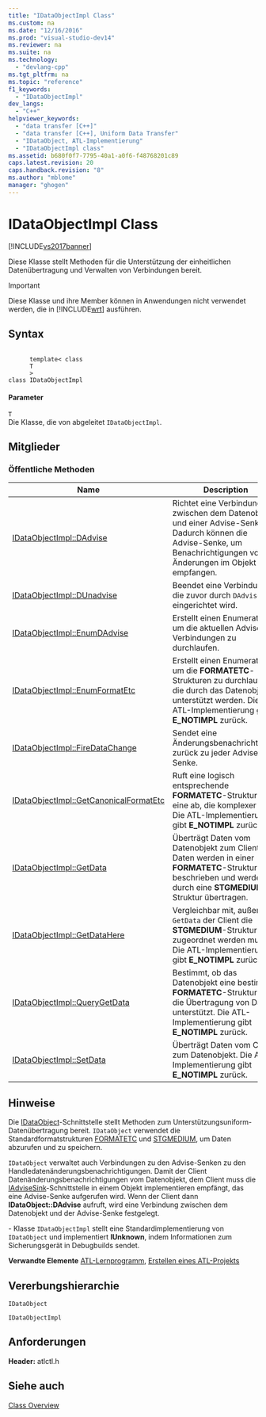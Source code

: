 ```yaml
---
title: "IDataObjectImpl Class"
ms.custom: na
ms.date: "12/16/2016"
ms.prod: "visual-studio-dev14"
ms.reviewer: na
ms.suite: na
ms.technology: 
  - "devlang-cpp"
ms.tgt_pltfrm: na
ms.topic: "reference"
f1_keywords: 
  - "IDataObjectImpl"
dev_langs: 
  - "C++"
helpviewer_keywords: 
  - "data transfer [C++]"
  - "data transfer [C++], Uniform Data Transfer"
  - "IDataObject, ATL-Implementierung"
  - "IDataObjectImpl class"
ms.assetid: b680f0f7-7795-40a1-a0f6-f48768201c89
caps.latest.revision: 20
caps.handback.revision: "8"
ms.author: "mblome"
manager: "ghogen"
---
```

# IDataObjectImpl Class
[!INCLUDE[vs2017banner](../../assembler/inline/includes/vs2017banner.md)]

Diese Klasse stellt Methoden für die Unterstützung der einheitlichen Datenübertragung und Verwalten von Verbindungen bereit.  
  
> [!IMPORTANT]
>  Diese Klasse und ihre Member können in Anwendungen nicht verwendet werden, die in [!INCLUDE[wrt](../../atl/reference/includes/wrt_md.md)] ausführen.  
  
## Syntax  
  
```  
  
      template< class   
      T  
      >  
class IDataObjectImpl  
```  
  
#### Parameter  
 `T`  
 Die Klasse, die von abgeleitet `IDataObjectImpl`.  
  
## Mitglieder  
  
### Öffentliche Methoden  
  
|Name|Description|  
|----------|-----------------|  
|[IDataObjectImpl::DAdvise](../Topic/IDataObjectImpl::DAdvise.md)|Richtet eine Verbindung zwischen dem Datenobjekt und einer Advise\-Senke ein.  Dadurch können die Advise\-Senke, um Benachrichtigungen von Änderungen im Objekt zu empfangen.|  
|[IDataObjectImpl::DUnadvise](../Topic/IDataObjectImpl::DUnadvise.md)|Beendet eine Verbindung, die zuvor durch `DAdvise` eingerichtet wird.|  
|[IDataObjectImpl::EnumDAdvise](../Topic/IDataObjectImpl::EnumDAdvise.md)|Erstellt einen Enumerator, um die aktuellen Advise\-Verbindungen zu durchlaufen.|  
|[IDataObjectImpl::EnumFormatEtc](../Topic/IDataObjectImpl::EnumFormatEtc.md)|Erstellt einen Enumerator, um die **FORMATETC**\-Strukturen zu durchlaufen, die durch das Datenobjekt unterstützt werden.  Die ATL\-Implementierung gibt **E\_NOTIMPL** zurück.|  
|[IDataObjectImpl::FireDataChange](../Topic/IDataObjectImpl::FireDataChange.md)|Sendet eine Änderungsbenachrichtigung zurück zu jeder Advise\-Senke.|  
|[IDataObjectImpl::GetCanonicalFormatEtc](../Topic/IDataObjectImpl::GetCanonicalFormatEtc.md)|Ruft eine logisch entsprechende **FORMATETC**\-Struktur bis eine ab, die komplexer ist.  Die ATL\-Implementierung gibt **E\_NOTIMPL** zurück.|  
|[IDataObjectImpl::GetData](../Topic/IDataObjectImpl::GetData.md)|Überträgt Daten vom Datenobjekt zum Client.  Die Daten werden in einer **FORMATETC**\-Struktur beschrieben und werden durch eine **STGMEDIUM**\-Struktur übertragen.|  
|[IDataObjectImpl::GetDataHere](../Topic/IDataObjectImpl::GetDataHere.md)|Vergleichbar mit, außer `GetData` der Client die **STGMEDIUM**\-Struktur zugeordnet werden muss.  Die ATL\-Implementierung gibt **E\_NOTIMPL** zurück.|  
|[IDataObjectImpl::QueryGetData](../Topic/IDataObjectImpl::QueryGetData.md)|Bestimmt, ob das Datenobjekt eine bestimmte **FORMATETC**\-Struktur für die Übertragung von Daten unterstützt.  Die ATL\-Implementierung gibt **E\_NOTIMPL** zurück.|  
|[IDataObjectImpl::SetData](../Topic/IDataObjectImpl::SetData.md)|Überträgt Daten vom Client zum Datenobjekt.  Die ATL\-Implementierung gibt **E\_NOTIMPL** zurück.|  
  
## Hinweise  
 Die [IDataObject](http://msdn.microsoft.com/library/windows/desktop/ms688421)\-Schnittstelle stellt Methoden zum Unterstützungsuniform\-Datenübertragung bereit.  `IDataObject` verwendet die Standardformatstrukturen [FORMATETC](http://msdn.microsoft.com/library/windows/desktop/ms682177) und [STGMEDIUM](http://msdn.microsoft.com/library/windows/desktop/ms683812), um Daten abzurufen und zu speichern.  
  
 `IDataObject` verwaltet auch Verbindungen zu den Advise\-Senken zu den Handledatenänderungsbenachrichtigungen.  Damit der Client Datenänderungsbenachrichtigungen vom Datenobjekt, dem Client muss die [IAdviseSink](http://msdn.microsoft.com/library/windows/desktop/ms692513)\-Schnittstelle in einem Objekt implementieren empfängt, das eine Advise\-Senke aufgerufen wird.  Wenn der Client dann **IDataObject::DAdvise** aufruft, wird eine Verbindung zwischen dem Datenobjekt und der Advise\-Senke festgelegt.  
  
 \- Klasse `IDataObjectImpl` stellt eine Standardimplementierung von `IDataObject` und implementiert **IUnknown**, indem Informationen zum Sicherungsgerät in Debugbuilds sendet.  
  
 **Verwandte Elemente** [ATL\-Lernprogramm](../../atl/active-template-library-atl-tutorial.md), [Erstellen eines ATL\-Projekts](../../atl/reference/creating-an-atl-project.md)  
  
## Vererbungshierarchie  
 `IDataObject`  
  
 `IDataObjectImpl`  
  
## Anforderungen  
 **Header:**  atlctl.h  
  
## Siehe auch  
 [Class Overview](../../atl/atl-class-overview.md)